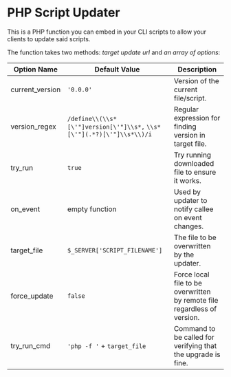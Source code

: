 PHP Script Updater
==================

This is a PHP function you can embed in your CLI scripts to allow your clients to update said scripts.

The function takes two methods: *target update url* and *an array of options*:

| Option Name      | Default Value                                                                   | Description                                                               |
|------------------|---------------------------------------------------------------------------------|---------------------------------------------------------------------------|
| current_version  | `'0.0.0'`                                                                       | Version of the current file/script.                                       |
| version_regex    | `/define\\(\\s*[\'"]version[\'"]\\s*,` `\\s*[\'"](.*?)[\'"]\\s*\\)/i`           | Regular expression for finding version in target file.                    |
| try_run          | `true`                                                                          | Try running downloaded file to ensure it works.                           |
| on_event         | empty function                                                                  | Used by updater to notify callee on event changes.                        |
| target_file      | `$_SERVER['SCRIPT_FILENAME']`                                                   | The file to be overwritten by the updater.                                |
| force_update     | `false`                                                                         | Force local file to be overwritten by remote file regardless of version.  |
| try_run_cmd      | `'php -f '` + `target_file`                                                     | Command to be called for verifying that the upgrade is fine.              |